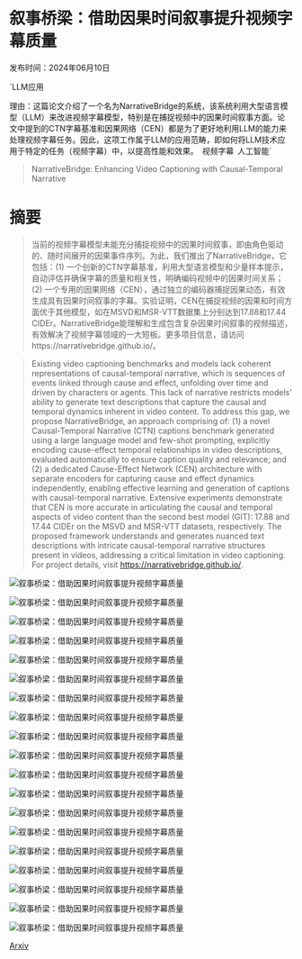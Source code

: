 # 叙事桥梁：借助因果时间叙事提升视频字幕质量

发布时间：2024年06月10日

`LLM应用

理由：这篇论文介绍了一个名为NarrativeBridge的系统，该系统利用大型语言模型（LLM）来改进视频字幕模型，特别是在捕捉视频中的因果时间叙事方面。论文中提到的CTN字幕基准和因果网络（CEN）都是为了更好地利用LLM的能力来处理视频字幕任务。因此，这项工作属于LLM的应用范畴，即如何将LLM技术应用于特定的任务（视频字幕）中，以提高性能和效果。` `视频字幕` `人工智能`

> NarrativeBridge: Enhancing Video Captioning with Causal-Temporal Narrative

# 摘要

> 当前的视频字幕模型未能充分捕捉视频中的因果时间叙事，即由角色驱动的、随时间展开的因果事件序列。为此，我们推出了NarrativeBridge，它包括：(1) 一个创新的CTN字幕基准，利用大型语言模型和少量样本提示，自动评估并确保字幕的质量和相关性，明确编码视频中的因果时间关系；(2) 一个专用的因果网络（CEN），通过独立的编码器捕捉因果动态，有效生成具有因果时间叙事的字幕。实验证明，CEN在捕捉视频的因果和时间方面优于其他模型，如在MSVD和MSR-VTT数据集上分别达到17.88和17.44 CIDEr。NarrativeBridge能理解和生成包含复杂因果时间叙事的视频描述，有效解决了视频字幕领域的一大短板。更多项目信息，请访问https://narrativebridge.github.io/。

> Existing video captioning benchmarks and models lack coherent representations of causal-temporal narrative, which is sequences of events linked through cause and effect, unfolding over time and driven by characters or agents. This lack of narrative restricts models' ability to generate text descriptions that capture the causal and temporal dynamics inherent in video content. To address this gap, we propose NarrativeBridge, an approach comprising of: (1) a novel Causal-Temporal Narrative (CTN) captions benchmark generated using a large language model and few-shot prompting, explicitly encoding cause-effect temporal relationships in video descriptions, evaluated automatically to ensure caption quality and relevance; and (2) a dedicated Cause-Effect Network (CEN) architecture with separate encoders for capturing cause and effect dynamics independently, enabling effective learning and generation of captions with causal-temporal narrative. Extensive experiments demonstrate that CEN is more accurate in articulating the causal and temporal aspects of video content than the second best model (GIT): 17.88 and 17.44 CIDEr on the MSVD and MSR-VTT datasets, respectively. The proposed framework understands and generates nuanced text descriptions with intricate causal-temporal narrative structures present in videos, addressing a critical limitation in video captioning. For project details, visit https://narrativebridge.github.io/.

![叙事桥梁：借助因果时间叙事提升视频字幕质量](../../../paper_images/2406.06499/x1.png)

![叙事桥梁：借助因果时间叙事提升视频字幕质量](../../../paper_images/2406.06499/x2.png)

![叙事桥梁：借助因果时间叙事提升视频字幕质量](../../../paper_images/2406.06499/x3.png)

![叙事桥梁：借助因果时间叙事提升视频字幕质量](../../../paper_images/2406.06499/x4.png)

![叙事桥梁：借助因果时间叙事提升视频字幕质量](../../../paper_images/2406.06499/x5.png)

![叙事桥梁：借助因果时间叙事提升视频字幕质量](../../../paper_images/2406.06499/x6.png)

![叙事桥梁：借助因果时间叙事提升视频字幕质量](../../../paper_images/2406.06499/x7.png)

![叙事桥梁：借助因果时间叙事提升视频字幕质量](../../../paper_images/2406.06499/x8.png)

![叙事桥梁：借助因果时间叙事提升视频字幕质量](../../../paper_images/2406.06499/x9.png)

![叙事桥梁：借助因果时间叙事提升视频字幕质量](../../../paper_images/2406.06499/x10.png)

![叙事桥梁：借助因果时间叙事提升视频字幕质量](../../../paper_images/2406.06499/x11.png)

![叙事桥梁：借助因果时间叙事提升视频字幕质量](../../../paper_images/2406.06499/x12.png)

![叙事桥梁：借助因果时间叙事提升视频字幕质量](../../../paper_images/2406.06499/x13.png)

![叙事桥梁：借助因果时间叙事提升视频字幕质量](../../../paper_images/2406.06499/x14.png)

![叙事桥梁：借助因果时间叙事提升视频字幕质量](../../../paper_images/2406.06499/x15.png)

![叙事桥梁：借助因果时间叙事提升视频字幕质量](../../../paper_images/2406.06499/x16.png)

![叙事桥梁：借助因果时间叙事提升视频字幕质量](../../../paper_images/2406.06499/x17.png)

![叙事桥梁：借助因果时间叙事提升视频字幕质量](../../../paper_images/2406.06499/x18.png)

![叙事桥梁：借助因果时间叙事提升视频字幕质量](../../../paper_images/2406.06499/x19.png)

[Arxiv](https://arxiv.org/abs/2406.06499)